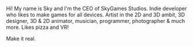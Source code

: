 Hi! My name is Sky and I'm the CEO of SkyGames Studios.
Indie developer who likes to make games for all devices.
Artist in the 2D and 3D ambit, 3D designer, 3D & 2D animator, musician, programmer, photographer & much more.
Likes pizza and VR!

Make it real.
